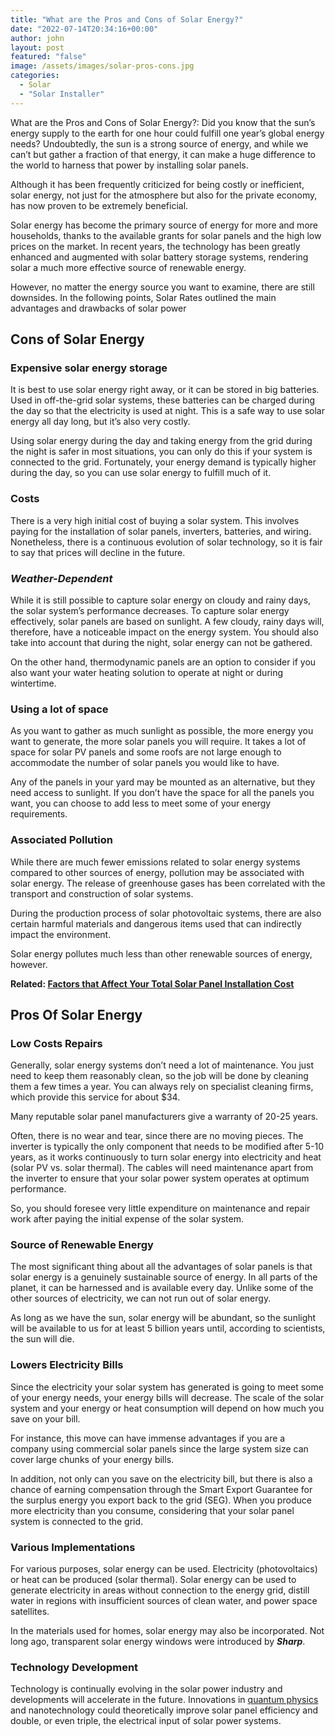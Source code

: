 ```yaml
---
title: "What are the Pros and Cons of Solar Energy?"
date: "2022-07-14T20:34:16+00:00"
author: john
layout: post
featured: "false"
image: /assets/images/solar-pros-cons.jpg
categories:
  - Solar
  - "Solar Installer"
---
```


What are the Pros and Cons of Solar Energy?: Did you know that the sun’s energy supply to the earth for one hour could fulfill one year’s global energy needs? Undoubtedly, the sun is a strong source of energy, and while we can’t but gather a fraction of that energy, it can make a huge difference to the world to harness that power by installing solar panels.

Although it has been frequently criticized for being costly or inefficient, solar energy, not just for the atmosphere but also for the private economy, has now proven to be extremely beneficial.

Solar energy has become the primary source of energy for more and more households, thanks to the available grants for solar panels and the high low prices on the market. In recent years, the technology has been greatly enhanced and augmented with solar battery storage systems, rendering solar a much more effective source of renewable energy.

However, no matter the energy source you want to examine, there are still downsides. In the following points, Solar Rates outlined the main advantages and drawbacks of solar power

## **Cons of Solar Energy**

### **Expensive solar energy storage**

It is best to use solar energy right away, or it can be stored in big batteries. Used in off-the-grid solar systems, these batteries can be charged during the day so that the electricity is used at night. This is a safe way to use solar energy all day long, but it’s also very costly.

Using solar energy during the day and taking energy from the grid during the night is safer in most situations, you can only do this if your system is connected to the grid. Fortunately, your energy demand is typically higher during the day, so you can use solar energy to fulfill much of it.

### **Costs**

There is a very high initial cost of buying a solar system. This involves paying for the installation of solar panels, inverters, batteries, and wiring. Nonetheless, there is a continuous evolution of solar technology, so it is fair to say that prices will decline in the future.

### **_Weather-Dependent_**

While it is still possible to capture solar energy on cloudy and rainy days, the solar system’s performance decreases. To capture solar energy effectively, solar panels are based on sunlight. A few cloudy, rainy days will, therefore, have a noticeable impact on the energy system. You should also take into account that during the night, solar energy can not be gathered.

On the other hand, thermodynamic panels are an option to consider if you also want your water heating solution to operate at night or during wintertime.

### **Using a lot of space**

As you want to gather as much sunlight as possible, the more energy you want to generate, the more solar panels you will require. It takes a lot of space for solar PV panels and some roofs are not large enough to accommodate the number of solar panels you would like to have.

Any of the panels in your yard may be mounted as an alternative, but they need access to sunlight. If you don’t have the space for all the panels you want, you can choose to add less to meet some of your energy requirements.

### **Associated Pollution**

While there are much fewer emissions related to solar energy systems compared to other sources of energy, pollution may be associated with solar energy. The release of greenhouse gases has been correlated with the transport and construction of solar systems.

During the production process of solar photovoltaic systems, there are also certain harmful materials and dangerous items used that can indirectly impact the environment.

Solar energy pollutes much less than other renewable sources of energy, however.

**Related: [Factors that Affect Your Total Solar Panel Installation Cost](/factors-that-affect-your-total-solar-panel-installation-cost/)**

## **Pros Of Solar Energy**

### **Low Costs Repairs**

Generally, solar energy systems don’t need a lot of maintenance. You just need to keep them reasonably clean, so the job will be done by cleaning them a few times a year. You can always rely on specialist cleaning firms, which provide this service for about $34.

Many reputable solar panel manufacturers give a warranty of 20-25 years.

Often, there is no wear and tear, since there are no moving pieces. The inverter is typically the only component that needs to be modified after 5-10 years, as it works continuously to turn solar energy into electricity and heat (solar PV vs. solar thermal). The cables will need maintenance apart from the inverter to ensure that your solar power system operates at optimum performance.

So, you should foresee very little expenditure on maintenance and repair work after paying the initial expense of the solar system.

### **Source of Renewable Energy**

The most significant thing about all the advantages of solar panels is that solar energy is a genuinely sustainable source of energy. In all parts of the planet, it can be harnessed and is available every day. Unlike some of the other sources of electricity, we can not run out of solar energy.

As long as we have the sun, solar energy will be abundant, so the sunlight will be available to us for at least 5 billion years until, according to scientists, the sun will die.

### **Lowers Electricity Bills**

Since the electricity your solar system has generated is going to meet some of your energy needs, your energy bills will decrease. The scale of the solar system and your energy or heat consumption will depend on how much you save on your bill.

For instance, this move can have immense advantages if you are a company using commercial solar panels since the large system size can cover large chunks of your energy bills.

In addition, not only can you save on the electricity bill, but there is also a chance of earning compensation through the Smart Export Guarantee for the surplus energy you export back to the grid (SEG). When you produce more electricity than you consume, considering that your solar panel system is connected to the grid.

### **Various Implementations**

For various purposes, solar energy can be used. Electricity (photovoltaics) or heat can be produced (solar thermal). Solar energy can be used to generate electricity in areas without connection to the energy grid, distill water in regions with insufficient sources of clean water, and power space satellites.

In the materials used for homes, solar energy may also be incorporated. Not long ago, transparent solar energy windows were introduced by **_Sharp_**.

### **Technology Development**

Technology is continually evolving in the solar power industry and developments will accelerate in the future. Innovations in [quantum physics](https://en.wikipedia.org/wiki/Quantum_mechanics) and nanotechnology could theoretically improve solar panel efficiency and double, or even triple, the electrical input of solar power systems.
